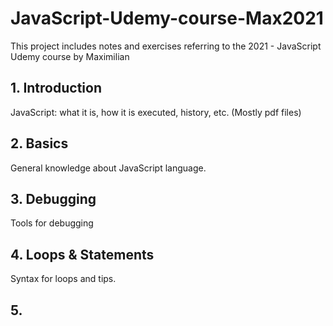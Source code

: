 # JavaScript-Udemy-course-Max2021

This project includes notes and exercises referring to the 2021 - JavaScript Udemy course by Maximilian

## 1. Introduction

JavaScript: what it is, how it is executed, history, etc. (Mostly pdf files)

## 2. Basics

General knowledge about JavaScript language.

## 3. Debugging

Tools for debugging

## 4. Loops & Statements

Syntax for loops and tips.

## 5. 